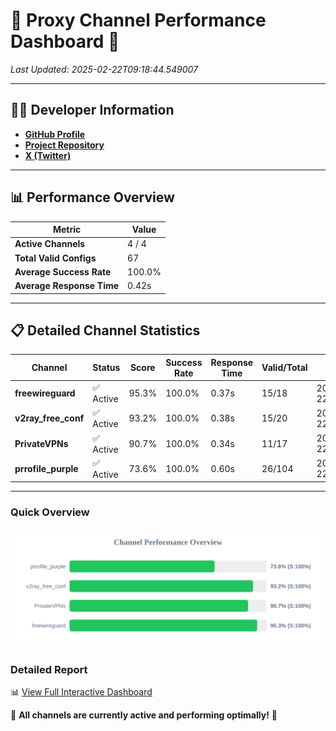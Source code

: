 # 🌟 Proxy Channel Performance Dashboard 🌟

_Last Updated: 2025-02-22T09:18:44.549007_

---

## 👩‍💻 Developer Information

- **[GitHub Profile](https://github.com/4n0nymou3)**  
- **[Project Repository](https://github.com/4n0nymou3/multi-proxy-config-fetcher)**  
- **[X (Twitter)](https://x.com/4n0nymou3)**  

---

## 📊 Performance Overview

| Metric                | Value       |
|-----------------------|-------------|
| **Active Channels**   | 4 / 4       |
| **Total Valid Configs** | 67          |
| **Average Success Rate** | 100.0%      |
| **Average Response Time** | 0.42s       |

---

## 📋 Detailed Channel Statistics

| Channel          | Status     | Score  | Success Rate | Response Time | Valid/Total | Last Success               |
|------------------|------------|--------|--------------|---------------|-------------|----------------------------|
| **freewireguard**  | ✅ Active  | 95.3%  | 100.0% | 0.37s         | 15/18       | 2025-02-22T09:18:44.547542 |
| **v2ray_free_conf**  | ✅ Active  | 93.2%  | 100.0% | 0.38s         | 15/20       | 2025-02-22T09:18:43.766172 |
| **PrivateVPNs**  | ✅ Active  | 90.7%  | 100.0% | 0.34s         | 11/17       | 2025-02-22T09:18:44.147452 |
| **prrofile_purple**  | ✅ Active  | 73.6%  | 100.0% | 0.60s         | 26/104       | 2025-02-22T09:18:43.357886 |

---

### Quick Overview
<div align="center">
  <a href="https://raw.githubusercontent.com/nullluser/NullRepo/refs/heads/main/assets/channel_stats_chart.svg">
    <img src="https://raw.githubusercontent.com/nullluser/NullRepo/refs/heads/main/assets/channel_stats_chart.svg" alt="Source Performance Statistics" width="800">
  </a>
</div>

### Detailed Report
📊 [View Full Interactive Dashboard](https://htmlpreview.github.io/?https://github.com/nullluser/NullRepo/blob/main/assets/performance_report.html)

🎉 **All channels are currently active and performing optimally!** 🎉
